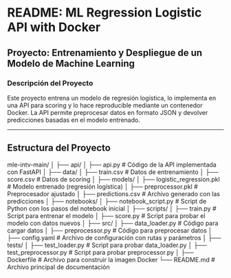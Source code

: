 # README: ML Regression Logistic API with Docker

## Proyecto: Entrenamiento y Despliegue de un Modelo de Machine Learning

### Descripción del Proyecto
Este proyecto entrena un modelo de regresión logística, lo implementa en una API para scoring y lo hace reproducible mediante un contenedor Docker. La API permite preprocesar datos en formato JSON y devolver predicciones basadas en el modelo entrenado.

---

## Estructura del Proyecto

mle-intv-main/ │ ├── api/ │ ├── api.py # Código de la API implementada con FastAPI │ ├── data/ │ ├── train.csv # Datos de entrenamiento │ ├── score.csv # Datos de scoring │ ├── models/ │ ├── logistic_regression.pkl # Modelo entrenado (regresión logística) │ ├── preprocessor.pkl # Preprocesador ajustado │ ├── predictions.csv # Archivo generado con las predicciones │ ├── notebooks/ │ ├── notebook_script.py # Script de Python con los pasos del notebook inicial │ ├── scripts/ │ ├── train.py # Script para entrenar el modelo │ ├── score.py # Script para probar el modelo con datos nuevos │ ├── src/ │ ├── data_loader.py # Código para cargar datos │ ├── preprocessor.py # Código para preprocesar datos │ ├── config.yaml # Archivo de configuración con rutas y parámetros │ ├── tests/ │ ├── test_loader.py # Script para probar data_loader.py │ ├── test_preprocessor.py # Script para probar preprocessor.py │ ├── Dockerfile # Archivo para construir la imagen Docker └── README.md # Archivo principal de documentación
